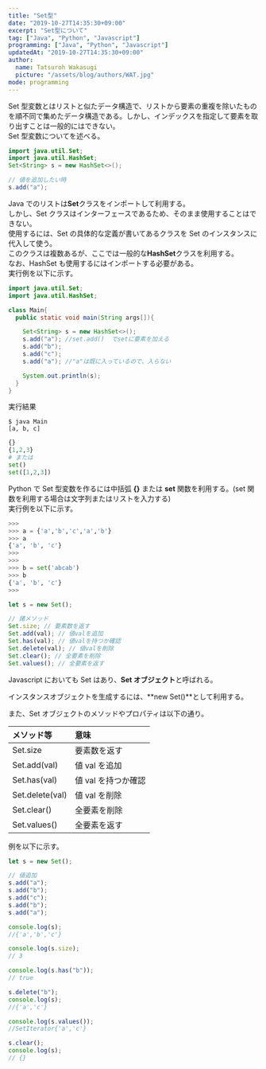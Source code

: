 ```yaml
---
title: "Set型"
date: "2019-10-27T14:35:30+09:00"
excerpt: "Set型について"
tag: ["Java", "Python", "Javascript"]
programming: ["Java", "Python", "Javascript"]
updatedAt: "2019-10-27T14:35:30+09:00"
author:
  name: Tatsuroh Wakasugi
  picture: "/assets/blog/authors/WAT.jpg"
mode: programming
---
```


Set 型変数とはリストと似たデータ構造で、リストから要素の重複を除いたものを順不同で集めたデータ構造である。しかし、インデックスを指定して要素を取り出すことは一般的にはできない。  
Set 型変数についてを述べる。

<div class="note_content_by_programming_language" id="note_content_Java">

```java
import java.util.Set;
import java.util.HashSet;
Set<String> s = new HashSet<>();

// 値を追加したい時
s.add("a");
```

Java でのリストは**Set**クラスをインポートして利用する。  
しかし、Set クラスはインターフェースであるため、そのまま使用することはできない。  
使用するには、Set の具体的な定義が書いてあるクラスを Set のインスタンスに代入して使う。  
このクラスは複数あるが、ここでは一般的な**HashSet**クラスを利用する。  
なお、HashSet も使用するにはインポートする必要がある。  
実行例を以下に示す。

```java
import java.util.Set;
import java.util.HashSet;

class Main{
  public static void main(String args[]){

    Set<String> s = new HashSet<>();
    s.add("a"); //set.add()  でsetに要素を加える
    s.add("b");
    s.add("c");
    s.add("a"); //"a"は既に入っているので、入らない

    System.out.println(s);
  }
}
```

実行結果

```
$ java Main
[a, b, c]
```

</div>
<div class="note_content_by_programming_language" id="note_content_Python">

```python
{}
{1,2,3}
# または
set()
set([1,2,3])
```

Python で Set 型変数を作るには中括弧 **{}** または **set** 関数を利用する。(set 関数を利用する場合は文字列またはリストを入力する)  
実行例を以下に示す。

```python
>>>
>>> a = {'a','b','c','a','b'}
>>> a
{'a', 'b', 'c'}
>>>
>>>
>>> b = set('abcab')
>>> b
{'a', 'b', 'c'}
>>>
```

</div>
<div class="note_content_by_programming_language" id="note_content_Javascript">

```javascript
let s = new Set();

// 諸メソッド
Set.size; // 要素数を返す
Set.add(val); // 値valを追加
Set.has(val); // 値valを持つか確認
Set.delete(val); // 値valを削除
Set.clear(); // 全要素を削除
Set.values(); // 全要素を返す
```

Javascript においても Set はあり、**Set オブジェクト**と呼ばれる。

インスタンスオブジェクトを生成するには、**new Set()**として利用する。

また、Set オブジェクトのメソッドやプロパティは以下の通り。

| メソッド等      | 意味                |
| :-------------- | :------------------ |
| Set.size        | 要素数を返す        |
| Set.add(val)    | 値 val を追加       |
| Set.has(val)    | 値 val を持つか確認 |
| Set.delete(val) | 値 val を削除       |
| Set.clear()     | 全要素を削除        |
| Set.values()    | 全要素を返す        |

例を以下に示す。

```javascript
let s = new Set();

// 値追加
s.add("a");
s.add("b");
s.add("c");
s.add("b");
s.add("a");

console.log(s);
//{'a','b','c'}

console.log(s.size);
// 3

console.log(s.has("b"));
// true

s.delete("b");
console.log(s);
//{'a','c'}

console.log(s.values());
//SetIterator{'a','c'}

s.clear();
console.log(s);
// {}
```

</div>
